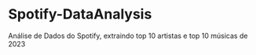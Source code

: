 # Spotify-DataAnalysis
Análise de Dados do Spotify, extraindo top 10 artistas e top 10 músicas de 2023
